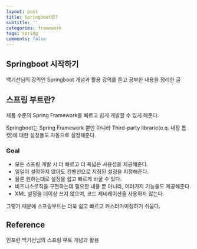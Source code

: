 ```yaml
---
layout: post
title: Springboot란?
subtitle: ''
categories: framework
tags: spring
comments: false
---
```


## Springboot 시작하기

백기선님의 강의인 Springboot 개념과 활용 강의를 듣고 공부한 내용을 정리한 글

## 스프링 부트란?

제품 수준의 Spring Framework를 빠르고 쉽게 개발할 수 있게 해준다.

Springboot는 Spring Framework 뿐만 아니라 Third-party librarie(e.q. 내장 톰캣)에 대한 설정들도 자동으로 설정해준다.

### Goal

- 모든 스프링 개발 시 더 빠르고 더 폭넓은 사용성을 제공해준다.
- 일일이 설정하지 않아도 컨벤션으로 지정된 설정을 지정해준다.
- 물론 원하는대로 설정을 쉽고 빠르게 바꿀 수 있다.
- 비즈니스로직을 구현하는데 필요한 내용 뿐 아니라, 여러가지 기능들도 제공해준다.
- XML 설정을 더이상 쓰지 않으며, 코드 제네레이션을 사용하지 않는다.

그렇기 때문에 스프링부트는 더욱 쉽고 빠르고 커스터마이징하기 쉬웁다.

## Reference

인프런 백기선님의 스프링 부트 개념과 활용

